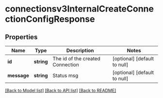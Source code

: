 # connectionsv3InternalCreateConnectionConfigResponse

## Properties
Name | Type | Description | Notes
------------ | ------------- | ------------- | -------------
**id** | **string** | The id of the created Connection | [optional] [default to null]
**message** | **string** | Status msg | [optional] [default to null]

[[Back to Model list]](../README.md#documentation-for-models) [[Back to API list]](../README.md#documentation-for-api-endpoints) [[Back to README]](../README.md)


